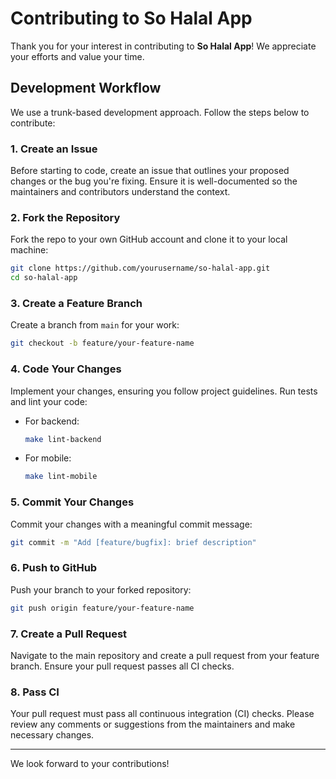 
# Contributing to So Halal App

Thank you for your interest in contributing to **So Halal App**! We appreciate your efforts and value your time.

## Development Workflow
We use a trunk-based development approach. Follow the steps below to contribute:

### 1. Create an Issue
Before starting to code, create an issue that outlines your proposed changes or the bug you're fixing. Ensure it is well-documented so the maintainers and contributors understand the context.

### 2. Fork the Repository
Fork the repo to your own GitHub account and clone it to your local machine:
```bash
git clone https://github.com/yourusername/so-halal-app.git
cd so-halal-app
```

### 3. Create a Feature Branch
Create a branch from `main` for your work:
```bash
git checkout -b feature/your-feature-name
```

### 4. Code Your Changes
Implement your changes, ensuring you follow project guidelines. Run tests and lint your code:
- For backend:
  ```bash
  make lint-backend
  ```
- For mobile:
  ```bash
  make lint-mobile
  ```

### 5. Commit Your Changes
Commit your changes with a meaningful commit message:
```bash
git commit -m "Add [feature/bugfix]: brief description"
```

### 6. Push to GitHub
Push your branch to your forked repository:
```bash
git push origin feature/your-feature-name
```

### 7. Create a Pull Request
Navigate to the main repository and create a pull request from your feature branch. Ensure your pull request passes all CI checks.

### 8. Pass CI
Your pull request must pass all continuous integration (CI) checks. Please review any comments or suggestions from the maintainers and make necessary changes.

---
We look forward to your contributions!

